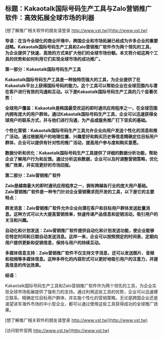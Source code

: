 ## **标题：Kakaotalk国际号码生产工具与Zalo营销推广软件：高效拓展全球市场的利器**

[想了解推广相关软件的朋友请登录 http://www.vst.tw](http://www.vst.tw)

**导语：在当今全球化的商业环境中，跨国企业和市场拓展已经成为许多企业的重要战略。Kakaotalk国际号码生产工具和Zalo营销推广软件作为两个领先的工具，为企业提供了快速、高效的方式来扩大他们的全球市场份额。本文将介绍这两个工具的优势和如何利用它们实现全球市场的成功推广。**

**第一部分：Kakaotalk国际号码生产工具**

**Kakaotalk国际号码生产工具是一种独特而强大的工具，为企业提供了在Kakaotalk平台上获得国际号码的能力。这个工具可以帮助企业在全球范围内与潜在客户进行有效的沟通和互动。以下是Kakaotalk国际号码生产工具的几个显著优势：**

**全球用户覆盖：Kakaotalk是韩国最受欢迎的即时通讯应用程序之一，在全球范围内拥有庞大的用户群体。通过Kakaotalk国际号码生产工具，企业可以迅速获得全球用户的联系方式，并与他们进行沟通，为产品或服务推广打下坚实的基础。**

**个性化营销：Kakaotalk国际号码生产工具允许企业向用户发送个性化的消息和推广活动。通过根据用户的地理位置、兴趣爱好和购买历史等信息精确定位目标用户群体，企业可以提供有针对性的推广活动，提高用户参与度和购买意愿。**

**数据分析和优化：Kakaotalk国际号码生产工具提供了详细的数据分析功能，帮助企业了解用户行为和反馈。通过分析这些数据，企业可以及时调整营销策略，优化推广效果，并实现更好的市场回报。**

**第二部分：Zalo营销推广软件**

**Zalo是越南最大的即时通讯应用程序之一，拥有跨越各行业的庞大用户基础。Zalo营销推广软件是一种专门针对企业营销需求而开发的工具，以下是它的主要特点：**

**群发消息：Zalo营销推广软件允许企业向潜在客户和目标用户群体发送批量消息。这种方式可以大大提高营销效率，快速传递产品信息和促销活动，吸引用户的关注和兴趣。**

**自动化和计划发送：Zalo营销推广软件提供自动化和计划发送功能，使企业能够在特定时间和日期自动发送消息。这样一来，企业可以按照预定的时间表，定期向用户提供更新和促销信息，保持与用户的持续互动。**

**多媒体信息支持：Zalo营销推广软件不仅支持文字消息，还可以发送图片、音频和视频等多媒体信息。这种多样化的内容形式可以更好地吸引用户的注意力，并提高信息的传达效果。**

**结语：**

Kakaotalk国际号码生产工具和Zalo营销推广软件作为两个领先的工具，为企业实现全球市场拓展提供了强有力的支持。通过利用这些工具的优势，企业可以迅速建立联系、精确定位目标用户群体，并实施个性化的营销策略。无论是跨国企业还是渴望进军海外市场的中小型企业，都可以通过使用这些工具获得成功的全球推广效果。

[想了解推广相关软件的朋友请登录 http://www.vst.tw](http://www.vst.tw)


[访问软件官网 http://www.vst.tw](http://www.vst.tw)
